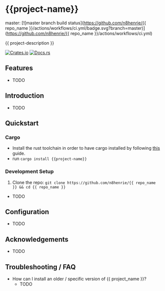 # {{project-name}}

master: [![master branch build status](https://github.com/n8henrie/{{ repo_name }}/actions/workflows/ci.yml/badge.svg?branch=master)](https://github.com/n8henrie/{{ repo_name }}/actions/workflows/ci.yml)

<!-- dev: [![dev branch build status](https://github.com/n8henrie/{{ repo_name }}/actions/workflows/ci.yml/badge.svg?branch=dev)](https://github.com/n8henrie/{{ repo_name }}/actions/workflows/ci.yml) -->

{{ project-description }}

[![Crates.io](https://img.shields.io/crates/v/{{project-name}}.svg)](https://crates.io/crates/{{project-name}})
[![Docs.rs](https://docs.rs/{{project-name}}/badge.svg)](https://docs.rs/{{project-name}})

## Features

- TODO

## Introduction

- TODO

## Quickstart

### Cargo

* Install the rust toolchain in order to have cargo installed by following
  [this](https://www.rust-lang.org/tools/install) guide.
* run `cargo install {{project-name}}`

### Development Setup

1. Clone the repo: `git clone https://github.com/n8henrie/{{ repo_name }} && cd
   {{ repo_name }}`
- TODO

## Configuration

- TODO

## Acknowledgements

- TODO

## Troubleshooting / FAQ

- How can I install an older / specific version of {{ project_name }}?
    - TODO
